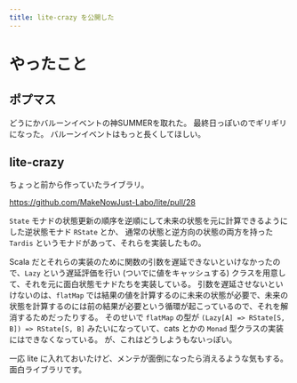 ```yaml
---
title: lite-crazy を公開した
---
```


# やったこと

## ポプマス

どうにかバルーンイベントの神SUMMERを取れた。
最終日っぽいのでギリギリになった。
バルーンイベントはもっと長くしてほしい。

## lite-crazy

ちょっと前から作っていたライブラリ。

<https://github.com/MakeNowJust-Labo/lite/pull/28>

`State` モナドの状態更新の順序を逆順にして未来の状態を元に計算できるようにした逆状態モナド `RState` とか、
通常の状態と逆方向の状態の両方を持った `Tardis` というモナドがあって、それらを実装したもの。

Scala だとそれらの実装のために関数の引数を遅延できないといけなかったので、`Lazy` という遅延評価を行い (ついでに値をキャッシュする) クラスを用意して、それを元に面白状態モナドたちを実装している。
引数を遅延させないといけないのは、`flatMap` では結果の値を計算するのに未来の状態が必要で、未来の状態を計算するのには前の結果が必要という循環が起こっているので、それを解消するためだったりする。
そのせいで `flatMap` の型が `(Lazy[A] => RState[S, B]) => RState[S, B]` みたいになっていて、cats とかの `Monad` 型クラスの実装にはできなくなっている。
が、これはどうしようもないっぽい。

一応 lite に入れておいたけど、メンテが面倒になったら消えるような気もする。
面白ライブラリです。
